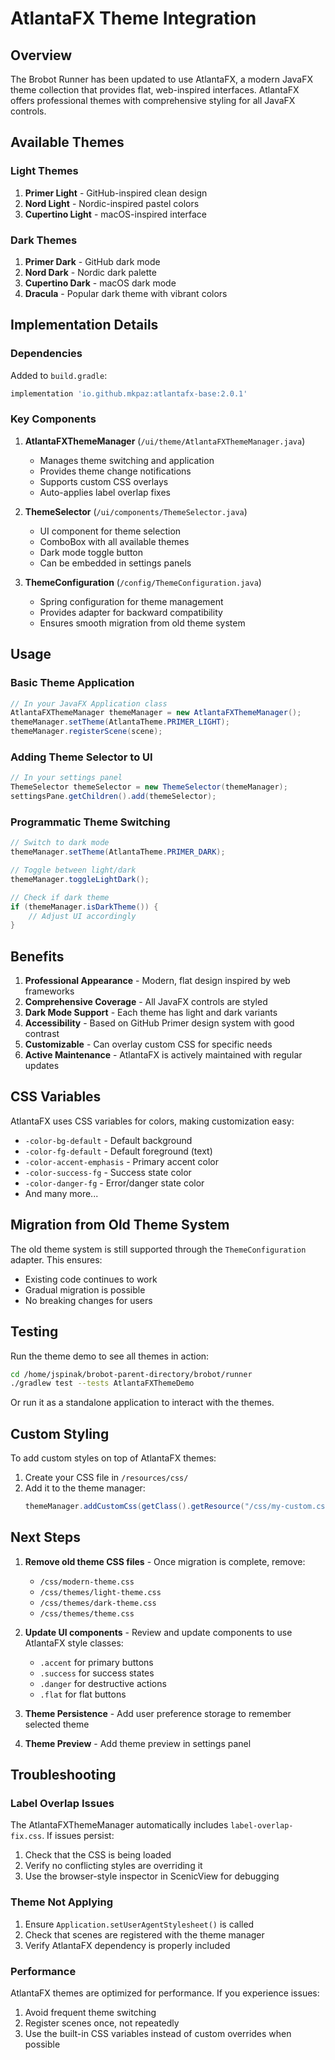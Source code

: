 # AtlantaFX Theme Integration

## Overview
The Brobot Runner has been updated to use AtlantaFX, a modern JavaFX theme collection that provides flat, web-inspired interfaces. AtlantaFX offers professional themes with comprehensive styling for all JavaFX controls.

## Available Themes

### Light Themes
1. **Primer Light** - GitHub-inspired clean design
2. **Nord Light** - Nordic-inspired pastel colors
3. **Cupertino Light** - macOS-inspired interface

### Dark Themes
1. **Primer Dark** - GitHub dark mode
2. **Nord Dark** - Nordic dark palette
3. **Cupertino Dark** - macOS dark mode
4. **Dracula** - Popular dark theme with vibrant colors

## Implementation Details

### Dependencies
Added to `build.gradle`:
```gradle
implementation 'io.github.mkpaz:atlantafx-base:2.0.1'
```

### Key Components

1. **AtlantaFXThemeManager** (`/ui/theme/AtlantaFXThemeManager.java`)
   - Manages theme switching and application
   - Provides theme change notifications
   - Supports custom CSS overlays
   - Auto-applies label overlap fixes

2. **ThemeSelector** (`/ui/components/ThemeSelector.java`)
   - UI component for theme selection
   - ComboBox with all available themes
   - Dark mode toggle button
   - Can be embedded in settings panels

3. **ThemeConfiguration** (`/config/ThemeConfiguration.java`)
   - Spring configuration for theme management
   - Provides adapter for backward compatibility
   - Ensures smooth migration from old theme system

## Usage

### Basic Theme Application
```java
// In your JavaFX Application class
AtlantaFXThemeManager themeManager = new AtlantaFXThemeManager();
themeManager.setTheme(AtlantaTheme.PRIMER_LIGHT);
themeManager.registerScene(scene);
```

### Adding Theme Selector to UI
```java
// In your settings panel
ThemeSelector themeSelector = new ThemeSelector(themeManager);
settingsPane.getChildren().add(themeSelector);
```

### Programmatic Theme Switching
```java
// Switch to dark mode
themeManager.setTheme(AtlantaTheme.PRIMER_DARK);

// Toggle between light/dark
themeManager.toggleLightDark();

// Check if dark theme
if (themeManager.isDarkTheme()) {
    // Adjust UI accordingly
}
```

## Benefits

1. **Professional Appearance** - Modern, flat design inspired by web frameworks
2. **Comprehensive Coverage** - All JavaFX controls are styled
3. **Dark Mode Support** - Each theme has light and dark variants
4. **Accessibility** - Based on GitHub Primer design system with good contrast
5. **Customizable** - Can overlay custom CSS for specific needs
6. **Active Maintenance** - AtlantaFX is actively maintained with regular updates

## CSS Variables

AtlantaFX uses CSS variables for colors, making customization easy:
- `-color-bg-default` - Default background
- `-color-fg-default` - Default foreground (text)
- `-color-accent-emphasis` - Primary accent color
- `-color-success-fg` - Success state color
- `-color-danger-fg` - Error/danger state color
- And many more...

## Migration from Old Theme System

The old theme system is still supported through the `ThemeConfiguration` adapter. This ensures:
- Existing code continues to work
- Gradual migration is possible
- No breaking changes for users

## Testing

Run the theme demo to see all themes in action:
```bash
cd /home/jspinak/brobot-parent-directory/brobot/runner
./gradlew test --tests AtlantaFXThemeDemo
```

Or run it as a standalone application to interact with the themes.

## Custom Styling

To add custom styles on top of AtlantaFX themes:

1. Create your CSS file in `/resources/css/`
2. Add it to the theme manager:
   ```java
   themeManager.addCustomCss(getClass().getResource("/css/my-custom.css").toExternalForm());
   ```

## Next Steps

1. **Remove old theme CSS files** - Once migration is complete, remove:
   - `/css/modern-theme.css`
   - `/css/themes/light-theme.css`
   - `/css/themes/dark-theme.css`
   - `/css/themes/theme.css`

2. **Update UI components** - Review and update components to use AtlantaFX style classes:
   - `.accent` for primary buttons
   - `.success` for success states
   - `.danger` for destructive actions
   - `.flat` for flat buttons

3. **Theme Persistence** - Add user preference storage to remember selected theme

4. **Theme Preview** - Add theme preview in settings panel

## Troubleshooting

### Label Overlap Issues
The AtlantaFXThemeManager automatically includes `label-overlap-fix.css`. If issues persist:
1. Check that the CSS is being loaded
2. Verify no conflicting styles are overriding it
3. Use the browser-style inspector in ScenicView for debugging

### Theme Not Applying
1. Ensure `Application.setUserAgentStylesheet()` is called
2. Check that scenes are registered with the theme manager
3. Verify AtlantaFX dependency is properly included

### Performance
AtlantaFX themes are optimized for performance. If you experience issues:
1. Avoid frequent theme switching
2. Register scenes once, not repeatedly
3. Use the built-in CSS variables instead of custom overrides when possible